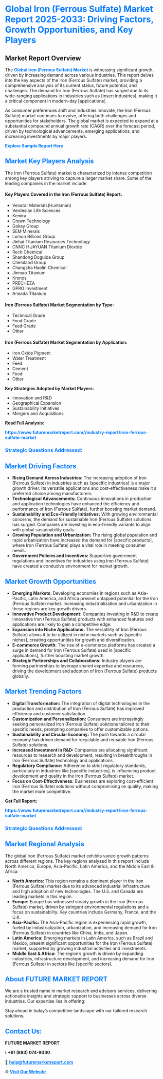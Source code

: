 <h1 style="color: #007BFF;">Global Iron (Ferrous Sulfate) Market Report 2025-2033: Driving Factors, Growth Opportunities, and Key Players</h1>

<section id="overview">
<h2>Market Report Overview</h2>
<p>The <a href="https://www.futuremarketreport.com//industry-report/iron-ferrous-sulfate-market" style="color: #007BFF; text-decoration: none;"><strong>Global Iron (Ferrous Sulfate) Market</strong></a> is witnessing significant growth, driven by increasing demand across various industries. This report delves into the key aspects of the Iron (Ferrous Sulfate) market, providing a comprehensive analysis of its current status, future potential, and challenges. The demand for Iron (Ferrous Sulfate) has surged due to its wide-ranging applications in industries such as [insert industries], making it a critical component in modern-day [applications].</p>
<p>As consumer preferences shift and industries innovate, the Iron (Ferrous Sulfate) market continues to evolve, offering both challenges and opportunities for stakeholders. The global market is expected to expand at a substantial compound annual growth rate (CAGR) over the forecast period, driven by technological advancements, emerging applications, and increasing investments by major players.</p>
</section>

<section id="overview">
<p><a href="https://www.futuremarketreport.com//request-sample/reportId=57098" style="color: #007BFF; text-decoration: none;"><strong>Explore Sample Report Here</strong></a></p>
</section>

<section id="key-players">
<h2 style="color: #007BFF;">Market Key Players Analysis</h2>
<p>The Iron (Ferrous Sulfate) market is characterized by intense competition among key players striving to capture a larger market share. Some of the leading companies in the market include:</p>
<h4>Key Players Covered in the Iron (Ferrous Sulfate) Report:</h4>
<ul><li>Venator Materials(Huntsman)</li><li>Verdesian Life Sciences</li><li>Kemira</li><li>Crown Technology</li><li>Gokay Group</li><li>SEM Minerals</li><li>Lomon Billions Group</li><li>Jinhai Titanium Resources Technology</li><li>CNNC HUAYUAN Titanium Dioxide</li><li>Rech Chemical</li><li>Shandong Doguide Group</li><li>Chemland Group</li><li>Changsha Haolin Chemical</li><li>Jinmao Titanium</li><li>Kronos</li><li>PRECHEZA</li><li>GPRO Investment</li><li>Annada Titanium</li></ul>
<h4>Iron (Ferrous Sulfate) Market Segmentation by Type:</h4>
<ul><li>Technical Grade</li><li>Food Grade</li><li>Feed Grade</li><li>Other</li></ul>

<h4>Iron (Ferrous Sulfate) Market Segmentation by Application:</h4>
<ul><li>Iron Oxide Pigment</li><li>Water Treatment</li><li>Feed</li><li>Cement</li><li>Food</li><li>Other</li></ul>
<p><strong>Key Strategies Adopted by Market Players:</strong></p>
<ul>
<li>Innovation and R&D</li>
<li>Geographical Expansion</li>
<li>Sustainability Initiatives</li>
<li>Mergers and Acquisitions</li>
</ul>
</section>

<section>
<p><strong>Read Full Analysis: </strong></p><a href="https://www.futuremarketreport.com//industry-report/iron-ferrous-sulfate-market" style="color: #007BFF; text-decoration: none;"><strong>https://www.futuremarketreport.com//industry-report/iron-ferrous-sulfate-market</strong></a>
<h3 style="color: #007BFF;">Strategic Questions Addressed:</h3>
</section>

<section id="driving-factors">
<h2 style="color: #007BFF;">Market Driving Factors</h2>
<ul>
<li><strong>Rising Demand Across Industries:</strong> The increasing adoption of Iron (Ferrous Sulfate) in industries such as [specific industries] is a major growth driver. Its versatile applications and cost-effectiveness make it a preferred choice among manufacturers.</li>
<li><strong>Technological Advancements:</strong> Continuous innovations in production and application technologies have enhanced the efficiency and performance of Iron (Ferrous Sulfate), further boosting market demand.</li>
<li><strong>Sustainability and Eco-Friendly Initiatives:</strong> With growing environmental concerns, the demand for sustainable Iron (Ferrous Sulfate) solutions has surged. Companies are investing in eco-friendly variants to align with global sustainability goals.</li>
<li><strong>Growing Population and Urbanization:</strong> The rising global population and rapid urbanization have increased the demand for [specific products], where Iron (Ferrous Sulfate) plays a vital role in meeting consumer needs.</li>
<li><strong>Government Policies and Incentives:</strong> Supportive government regulations and incentives for industries using Iron (Ferrous Sulfate) have created a conducive environment for market growth.</li>
</ul>
</section>

<section id="growth-opportunities">
<h2 style="color: #007BFF;">Market Growth Opportunities</h2>
<ul>
<li><strong>Emerging Markets:</strong> Developing economies in regions such as Asia-Pacific, Latin America, and Africa present untapped potential for the Iron (Ferrous Sulfate) market. Increasing industrialization and urbanization in these regions are key growth drivers.</li>
<li><strong>Innovative Product Development:</strong> Companies investing in R&D to create innovative Iron (Ferrous Sulfate) products with enhanced features and applications are likely to gain a competitive edge.</li>
<li><strong>Expansion into Niche Applications:</strong> The versatility of Iron (Ferrous Sulfate) allows it to be utilized in niche markets such as [specific niches], creating opportunities for growth and diversification.</li>
<li><strong>E-commerce Growth:</strong> The rise of e-commerce platforms has created a surge in demand for Iron (Ferrous Sulfate) used in [specific applications], further boosting market growth.</li>
<li><strong>Strategic Partnerships and Collaborations:</strong> Industry players are forming partnerships to leverage shared expertise and resources, driving the development and adoption of Iron (Ferrous Sulfate) products globally.</li>
</ul>
</section>

<section id="trending-factors">
<h2 style="color: #007BFF;">Market Trending Factors</h2>
<ul>
<li><strong>Digital Transformation:</strong> The integration of digital technologies in the production and distribution of Iron (Ferrous Sulfate) has improved efficiency and customer satisfaction.</li>
<li><strong>Customization and Personalization:</strong> Consumers are increasingly seeking personalized Iron (Ferrous Sulfate) solutions tailored to their specific needs, prompting companies to offer customizable options.</li>
<li><strong>Sustainability and Circular Economy:</strong> The push towards a circular economy has driven demand for recyclable and reusable Iron (Ferrous Sulfate) solutions.</li>
<li><strong>Increased Investment in R&D:</strong> Companies are allocating significant resources to research and development, resulting in breakthroughs in Iron (Ferrous Sulfate) technology and applications.</li>
<li><strong>Regulatory Compliance:</strong> Adherence to strict regulatory standards, particularly in industries like [specific industries], is influencing product development and quality in the Iron (Ferrous Sulfate) market.</li>
<li><strong>Focus on Cost-Effectiveness:</strong> Businesses are exploring cost-efficient Iron (Ferrous Sulfate) solutions without compromising on quality, making the market more competitive.</li>
</ul>
</section>

<section>
<p><strong>Get Full Report: </strong></p><a href="https://www.futuremarketreport.com//industry-report/iron-ferrous-sulfate-market" style="color: #007BFF; text-decoration: none;"><strong>https://www.futuremarketreport.com//industry-report/iron-ferrous-sulfate-market</strong></a>
<h3 style="color: #007BFF;">Strategic Questions Addressed:</h3>
</section>


<section id="regional-analysis">
<h2 style="color: #007BFF;">Market Regional Analysis</h2>
<p>The global Iron (Ferrous Sulfate) market exhibits varied growth patterns across different regions. The key regions analyzed in this report include North America, Europe, Asia-Pacific, Latin America, and the Middle East & Africa:</p>
<ul>
<li><strong>North America:</strong> This region remains a dominant player in the Iron (Ferrous Sulfate) market due to its advanced industrial infrastructure and high adoption of new technologies. The U.S. and Canada are leading markets in this region.</li>
<li><strong>Europe:</strong> Europe has witnessed steady growth in the Iron (Ferrous Sulfate) market, driven by stringent environmental regulations and a focus on sustainability. Key countries include Germany, France, and the U.K.</li>
<li><strong>Asia-Pacific:</strong> The Asia-Pacific region is experiencing rapid growth, fueled by industrialization, urbanization, and increasing demand for Iron (Ferrous Sulfate) in countries like China, India, and Japan.</li>
<li><strong>Latin America:</strong> Emerging markets in Latin America, such as Brazil and Mexico, present significant opportunities for the Iron (Ferrous Sulfate) market, supported by growing industrial activities and investments.</li>
<li><strong>Middle East & Africa:</strong> The region’s growth is driven by expanding industries, infrastructure development, and increasing demand for Iron (Ferrous Sulfate) in sectors like [specific sectors].</li>
</ul>
</section>

<footer>
<h2 style="color: #007BFF;">About FUTURE MARKET REPORT</h2>
<p>We are a trusted name in market research and advisory services, delivering actionable insights and strategic support to businesses across diverse industries. Our expertise lies in offering:</p>

<p>Stay ahead in today’s competitive landscape with our tailored research solutions.</p>

<h2 style="color: #007BFF;">Contact Us:</h2>
<p><strong>FUTURE MARKET REPORT</strong></p>
<p>📞 <strong>+91 (883) 074-8030</strong></p>
<p>📧 <strong><a href="mailto:help@futuremarketreport.com" style="color: #007BFF;">help@futuremarketreport.com</a></strong></p>
<p>🌐 <strong><a href="https://www.futuremarketreport.com/" style="color: #007BFF;">Visit Our Website</a></strong></p>
</footer>